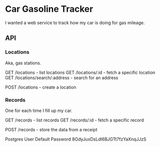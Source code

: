 Car Gasoline Tracker
====================

I wanted a web service to track how my car is doing for gas mileage.

## API

### Locations

Aka, gas stations.

GET /locations - list locations
GET /locations/:id - fetch a specific location
GET /locations/search/:address - search for an address

POST /locations - create a location

### Records

One for each time I fill up my car.

GET /records - list records
GET /records/:id - fetch a specific record

POST /records - store the data from a receipt


Postgres User Default Password
8OdyJuxDsLdI6BJGTt7fzYaXnqJJzS
